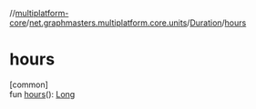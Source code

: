//[multiplatform-core](../../../index.md)/[net.graphmasters.multiplatform.core.units](../index.md)/[Duration](index.md)/[hours](hours.md)

# hours

[common]\
fun [hours](hours.md)(): [Long](https://kotlinlang.org/api/latest/jvm/stdlib/kotlin/-long/index.html)
